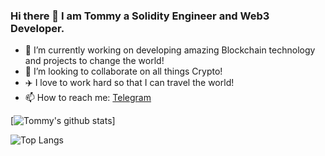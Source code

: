 ### Hi there 👋  I am Tommy a Solidity Engineer and Web3 Developer.

- 🔭 I’m currently working on developing amazing Blockchain technology and projects to change the world!
- 👯 I’m looking to collaborate on all things Crypto!
- :airplane: I love to work hard so that I can travel the world!
- 📫 How to reach me: <a href="https://t.me/DevTeam_CSO">Telegram</a>

[![Tommy's github stats](https://github-readme-stats-lac-ten-44.vercel.app/api?username=tklindt&count_private=true&include_all_commits=true&show_icons=true&theme=radical&hide=stars&rank_icon=github)]

![Top Langs](https://github-readme-stats-lac-ten-44.vercel.app/api/top-langs/?username=tklindt)
